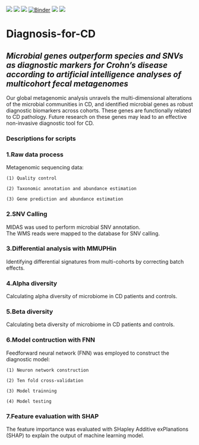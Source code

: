 ![](https://img.shields.io/badge/Python-3.8-brightgreen) ![](https://img.shields.io/badge/R-4.1.2-lightgrey) ![](https://img.shields.io/badge/Version-dev-yellowgreen) [![Binder](https://mybinder.org/badge_logo.svg)](https://mybinder.org/v2/gh/github-gs/Diagnosis-for-CD/HEAD) ![](https://img.shields.io/badge/lisense-MIT-orange) [![](https://img.shields.io/badge/Website-CADD-blue)](https://cadd.tongji.edu.cn/)

# Diagnosis-for-CD
## *Microbial genes outperform species and SNVs as diagnostic markers for Crohn’s disease according to artificial intelligence analyses of multicohort fecal metagenomes*  

Our global metagenomic analysis unravels the multi-dimensional alterations of the microbial communities in CD, and identified microbial genes as robust diagnostic biomarkers across cohorts. These genes are functionally related to CD pathology. Future research on these genes may lead to an effective non-invasive diagnostic tool for CD.  
  
  

    
### Descriptions for scripts

### 1.Raw data process  

Metagenomic sequencing data:  

	(1) Quality control  

	(2) Taxonomic annotation and abundance estimation  

	(3) Gene prediction and abundance estimation  

### 2.SNV Calling  

MIDAS was used to perform microbial SNV annotation.  
The WMS reads were mapped to the database for SNV calling.  

### 3.Differential analysis with MMUPHin  

Identifying differential signatures from multi-cohorts by correcting batch effects.  

### 4.Alpha diversity  

Calculating alpha diversity of microbiome in CD patients and controls.

### 5.Beta diversity  

Calculating beta diversity of microbiome in CD patients and controls.

### 6.Model contruction with FNN  

Feedforward neural network (FNN) was employed to construct the diagnostic model:  
	
	(1) Neuron network construction  

	(2) Ten fold cross-validation  

	(3) Model trainning   

	(4) Model testing  

### 7.Feature evaluation with SHAP  

The feature importance was evaluated with SHapley Additive exPlanations (SHAP) to explain the output of machine learning model.